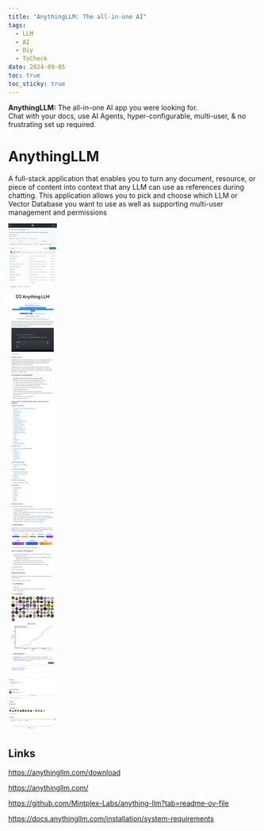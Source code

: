 ```yaml
---
title: "AnythingLLM: The all-in-one AI"
tags:
  - LLM
  - AI
  - Diy
  - ToCheck
date: 2024-09-05
toc: true
toc_sticky: true
---
```

**AnythingLLM:** The all-in-one AI app you were looking for.  
Chat with your docs, use AI Agents, hyper-configurable, multi-user, & no frustrating set up required.
# AnythingLLM

A full-stack application that enables you to turn any document, resource, or piece of content into context that any LLM can use as references during chatting. This application allows you to pick and choose which LLM or Vector Database you want to use as well as supporting multi-user management and permissions

![](../_asset/2024-09-05-AnythingLLM_image_1.png)

## Links

<https://anythingllm.com/download>

<https://anythingllm.com/>

<https://github.com/Mintplex-Labs/anything-llm?tab=readme-ov-file>

<https://docs.anythingllm.com/installation/system-requirements>

